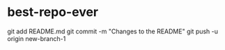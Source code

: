 # best-repo-ever
git add README.md
git commit -m "Changes to the README"
git push -u origin new-branch-1
